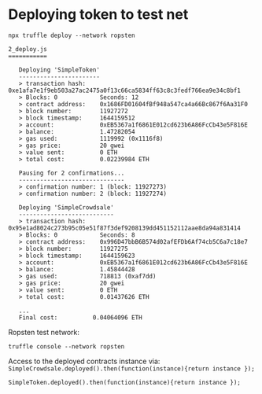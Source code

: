 

# Deploying token to test net

```npx truffle deploy --network ropsten```

```
2_deploy.js
===========

   Deploying 'SimpleToken'
   -----------------------
   > transaction hash:    0xe1afa7e1f9eb503a27ac2475a0f13c66ca5834ff63c8c3fedf766ea9e34c8bf1
   > Blocks: 0            Seconds: 12
   > contract address:    0x1686FD01604fBf948a547ca4a66Bc867f6Aa31F0
   > block number:        11927272
   > block timestamp:     1644159512
   > account:             0xEB5367a1f6861E012cd623b6A86FcCb43e5F816E
   > balance:             1.47282054
   > gas used:            1119992 (0x1116f8)
   > gas price:           20 gwei
   > value sent:          0 ETH
   > total cost:          0.02239984 ETH

   Pausing for 2 confirmations...
   ------------------------------
   > confirmation number: 1 (block: 11927273)
   > confirmation number: 2 (block: 11927274)

   Deploying 'SimpleCrowdsale'
   ---------------------------
   > transaction hash:    0x95e1ad8024c273b95c05e51f87f3def9208139dd451152112aae8da94a831414
   > Blocks: 0            Seconds: 8
   > contract address:    0x996D47bbB6B574d02afEFDb6Af74cb5C6a7c18e7
   > block number:        11927275
   > block timestamp:     1644159623
   > account:             0xEB5367a1f6861E012cd623b6A86FcCb43e5F816E
   > balance:             1.45844428
   > gas used:            718813 (0xaf7dd)
   > gas price:           20 gwei
   > value sent:          0 ETH
   > total cost:          0.01437626 ETH
   
   ...
   Final cost:          0.04064096 ETH
   ```

Ropsten test network:

```truffle console --network ropsten```

Access to the deployed contracts instance via: 
`SimpleCrowdsale.deployed().then(function(instance){return instance });`

`SimpleToken.deployed().then(function(instance){return instance });`
